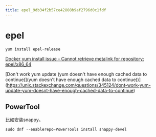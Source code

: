 ```yaml
---
title: epel_9db34f2b57ce42808b9af2796d0c1fdf
---
```


# epel

```c
yum install epel-release
```

[Docker yum install issue - Cannot retrieve metalink for repository: epel/x86_64](https://stackoverflow.com/questions/36411504/docker-yum-install-issue-cannot-retrieve-metalink-for-repository-epel-x86-64)

[Don't work yum update (yum doesn't have enough cached data to continue)](yum doesn't have enough cached data to continue))](https://unix.stackexchange.com/questions/345124/dont-work-yum-update-yum-doesnt-have-enough-cached-data-to-continue)

## PowerTool

比如安装snappy。

[](https://centos.pkgs.org/8/centos-powertools-x86_64/snappy-devel-1.1.7-5.el8.x86_64.rpm.html)

```cpp
sudo dnf --enablerepo=PowerTools install snappy-devel
```